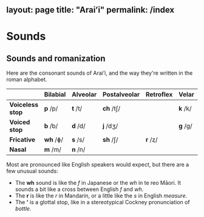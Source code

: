 layout: page
title: "Arai’i"
permalink: /index
---

# Sounds
## Sounds and romanization
Here are the consonant sounds of Arai’i, and the way they're written in the roman alphabet.

|                    | Bilabial   | Alveolar  | Postalveolar | Retroflex | Velar     | Glottal   |
| ------------------ | ---------- | --------- | ------------ | --------- | --------- | --------- |
| **Voiceless stop** | **p** /p/  | **t** /t/ | **ch** /tʃ/  |           | **k** /k/ | **’** /ʔ/ |
| **Voiced stop**    | **b** /b/  | **d** /d/ | **j** /dʒ/   |           | **g** /g/ |           |
| **Fricative**      | **wh** /ɸ/ | **s** /s/ | **sh** /ʃ/   | **r** /ȥ/ |           | **h** /h/ |
| **Nasal**          | **m** /m/  | **n** /n/ |              |           |           |           |
Most are pronounced like English speakers would expect, but there are a few unusual sounds:
- The **wh** sound is like the *f* in Japanese or the *wh* in te reo Māori. It sounds a bit like a cross between English *f* and *wh*.
- The **r** is like the *r* in Mandarin, or a little like the *s* in English *measure*.
- The **’** is a glottal stop, like in a stereotypical Cockney pronunciation of *bottle*. 

